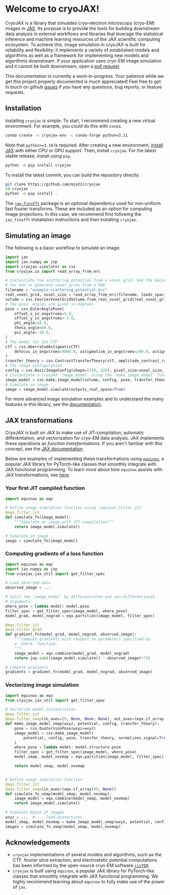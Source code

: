 # Welcome to cryoJAX!

CryoJAX is a library that simulates cryo-electron microscopy (cryo-EM) images in [JAX](https://jax.readthedocs.io/en/latest/). Its purpose is to provide the tools for building downstream data analysis in external workflows and libraries that leverage the statistical inference and machine learning resources of the JAX scientific computing ecosystem. To achieve this, image simulation in cryoJAX is built for reliability and flexibility: it implements a variety of established models and algorithms as well as a framework for implementing new models and algorithms downstream. If your application uses cryo-EM image simulation and it cannot be built downstream, open a [pull request](https://github.com/mjo22/cryojax/pulls).

This documentation is currently a work-in-progress. Your patience while we get this project properly documented is much appreciated! Feel free to get in touch on github [issues](https://github.com/mjo22/cryojax/issues) if you have any questions, bug reports, or feature requests.

## Installation

Installing `cryojax` is simple. To start, I recommend creating a new virtual environment. For example, you could do this with `conda`.

```bash
conda create -n cryojax-env -c conda-forge python=3.11
```

Note that `python>=3.10` is required. After creating a new environment, [install JAX](https://github.com/google/jax#installation) with either CPU or GPU support. Then, install `cryojax`. For the latest stable release, install using `pip`.

```bash
python -m pip install cryojax
```

To install the latest commit, you can build the repository directly.

```bash
git clone https://github.com/mjo22/cryojax
cd cryojax
python -m pip install .
```

The [`jax-finufft`](https://github.com/dfm/jax-finufft) package is an optional dependency used for non-uniform fast fourier transforms. These are included as an option for computing image projections. In this case, we recommend first following the `jax_finufft` installation instructions and then installing `cryojax`.

## Simulating an image

The following is a basic workflow to simulate an image.

```python
import jax
import jax.numpy as jnp
import cryojax.simulator as cxs
from cryojax.io import read_array_from_mrc

# Instantiate the scattering potential from a voxel grid. See the documentation
# for how to generate voxel grids from a PDB
filename = "example_scattering_potential.mrc"
real_voxel_grid, voxel_size = read_array_from_mrc(filename, loads_spacing=True)
volume = cxs.FourierVoxelGridVolume.from_real_voxel_grid(real_voxel_grid)
# The pose. Angles are given in degrees.
pose = cxs.EulerAnglePose(
    offset_x_in_angstroms=5.0,
    offset_y_in_angstroms=-3.0,
    phi_angle=20.0,
    theta_angle=80.0,
    psi_angle=-10.0,
)
# The model for the CTF
ctf = cxs.AberratedAstigmaticCTF(
    defocus_in_angstroms=9800.0, astigmatism_in_angstroms=200.0, astigmatism_angle=10.0
)
transfer_theory = cxs.ContrastTransferTheory(ctf, amplitude_contrast_ratio=0.1)
# The image configuration
config = cxs.BasicImageConfig(shape=(320, 320), pixel_size=voxel_size, voltage_in_kilovolts=300.0)
# Instantiate a cryoJAX `image_model` using the `make_image_model` function
image_model = cxs.make_image_model(volume, config, pose, transfer_theory)
# Simulate an image
image = image_model.simulate(outputs_real_space=True)
```

For more advanced image simulation examples and to understand the many features in this library, see the [documentation](https://mjo22.github.io/cryojax/).

## JAX transformations

CryoJAX is built on JAX to make use of JIT-compilation, automatic differentiation, and vectorization for cryo-EM data analysis. JAX implements these operations as *function transformations*. If you aren't familiar with this concept, see the [JAX documentation](https://docs.jax.dev/en/latest/key-concepts.html#transformations).

Below are examples of implementing these transformations using [`equinox`](https://docs.kidger.site/equinox/), a popular JAX library for PyTorch-like classes that smoothly integrate with JAX functional programming. To learn more about how `equinox` assists with JAX transformations, see [here](https://docs.kidger.site/equinox/all-of-equinox/#2-filtering).

### Your first JIT compiled function

```python
import equinox as eqx

# Define image simulation function using `equinox.filter_jit`
@eqx.filter_jit
def simulate_fn(image_model):
    """Simulate an image with JIT compilation"""
    return image_model.simulate()

# Simulate an image
image = simulate_fn(image_model)
```

### Computing gradients of a loss function

```python
import equinox as eqx
import jax.numpy as jnp
from cryojax.jax_util import get_filter_spec

# Load observed data
observed_image = ...

# Split the `image_model` by differentiated and non-differentiated
# arguments
where_pose = lambda model: model.pose
filter_spec = get_filter_spec(image_model, where_pose)
model_grad, model_nograd = eqx.partition(image_model, filter_spec)

@eqx.filter_jit
@eqx.filter_grad
def gradient_fn(model_grad, model_nograd, observed_image):
    """Compute gradients with respect to parameters specified by
    a `where` function.
    """
    image_model = eqx.combine(model_grad, model_nograd)
    return jnp.sum((image_model.simulate() - observed_image)**2)

# Compute gradients
gradients = gradient_fn(model_grad, model_nograd, observed_image)
```

### Vectorizing image simulation

```python
import equinox as eqx
from cryojax.jax_util import get_filter_spec

# Vectorize model instantiation
@eqx.filter_jit
@eqx.filter_vmap(in_axes=(0, None, None, None), out_axes=(eqx.if_array(0), None))
def make_image_model_vmap(wxyz, potential, config, transfer_theory):
    pose = cxs.QuaternionPose(wxyz=wxyz)
    image_model = cxs.make_image_model(
        potential, config, pose, transfer_theory, normalizes_signal=True
    )
    where_pose = lambda model: model.structure.pose
    filter_spec = get_filter_spec(image_model, where_pose)
    model_vmap, model_novmap = eqx.partition(image_model, filter_spec)

    return model_vmap, model_novmap


# Define image simulation function
@eqx.filter_jit
@eqx.filter_vmap(in_axes=(eqx.if_array(0), None))
def simulate_fn_vmap(model_vmap, model_novmap):
    image_model = eqx.combine(model_vmap, model_novmap)
    return image_model.simulate()

# Simulate batch of images
wxyz = ...  # ... load quaternions
model_vmap, model_novmap = make_image_model_vmap(wxyz, potential, config, transfer_theory)
images = simulate_fn_vmap(model_vmap, model_novmap)
```

## Acknowledgements

- `cryojax` implementations of several models and algorithms, such as the CTF, fourier slice extraction, and electrostatic potential computations has been informed by the open-source cryo-EM software [`cisTEM`](https://github.com/timothygrant80/cisTEM).
- `cryojax` is built using `equinox`, a popular JAX library for PyTorch-like classes that smoothly integrate with JAX functional programming. We highly recommend learning about `equinox` to fully make use of the power of `jax`.
